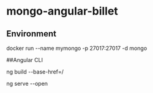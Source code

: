 # mongo-angular-billet

## Environment 
docker run --name mymongo -p 27017:27017 -d mongo

##Angular CLI

ng build --base-href=/

ng serve --open
